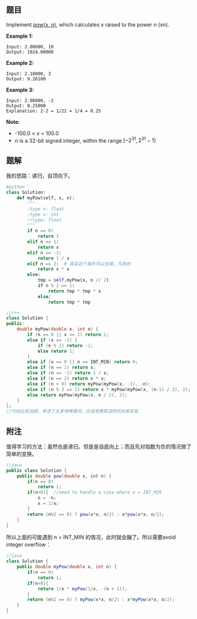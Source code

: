 ## 题目

Implement [pow(*x*, *n*)](http://www.cplusplus.com/reference/valarray/pow/), which calculates *x* raised to the power *n* (xn).

**Example 1:**

```
Input: 2.00000, 10
Output: 1024.00000
```

**Example 2:**

```
Input: 2.10000, 3
Output: 9.26100
```

**Example 3:**

```
Input: 2.00000, -2
Output: 0.25000
Explanation: 2-2 = 1/22 = 1/4 = 0.25
```

**Note:**

- -100.0 < *x* < 100.0
- *n* is a 32-bit signed integer, within the range $[−2^{31}, 2^{31} − 1]$



## 题解

我的思路：递归，自顶向下。

```python
#python
class Solution:
    def myPow(self, x, n):
        """
        :type x: float
        :type n: int
        :rtype: float
        """
        if n == 0:
            return 1
        elif n == 1:
            return x
        elif n == -1:
            return 1 / x
        elif n == 2:  # 其实这个条件可以去掉，冗余的
            return x * x
        else:
            tmp = self.myPow(x, n // 2)
            if n % 2 == 1:
                return tmp * tmp * x
            else:
                return tmp * tmp
```

```c++
//c++
class Solution {
public:
    double myPow(double x, int n) {
        if (n == 0 || x == 1) return 1;
        else if (x == -1) {
            if (n % 2) return -1;
            else return 1;
        }
        else if (x == 0 || n == INT_MIN) return 0;
        else if (n == 1) return x;
        else if (n == -1) return 1 / x;
        else if (n == 2) return x * x;
        else if (n < 0) return myPow(myPow(x, -1), -n);
        else if (n % 2 == 1) return x * myPow(myPow(x, (n-1) / 2), 2);
        else return myPow(myPow(x, n / 2), 2);
    }
};
//代码比较丑陋，考虑了太多特殊情况，应该用更简洁的代码来实现
```



## 附注

值得学习的方法：虽然也是递归，但是是自底向上；而且先对指数为负的情况做了简单的变换。

```java
//java
public class Solution {
    public double pow(double x, int n) {
        if(n == 0)
            return 1;
        if(n<0){  //need to handle a case where n = INT_MIN
            n = -n;
            x = 1/x;
        }
        return (n%2 == 0) ? pow(x*x, n/2) : x*pow(x*x, n/2);
    }
}
```

所以上面的可能遇到 n = INT_MIN 的情况，此时就会蹦了。所以需要avoid integer overflow：

```java
//java
class Solution {
    public double myPow(double x, int n) {
        if(n == 0)
            return 1;
        if(n<0){
            return 1/x * myPow(1/x, -(n + 1));
        }
        return (n%2 == 0) ? myPow(x*x, n/2) : x*myPow(x*x, n/2);
    }
}
```


